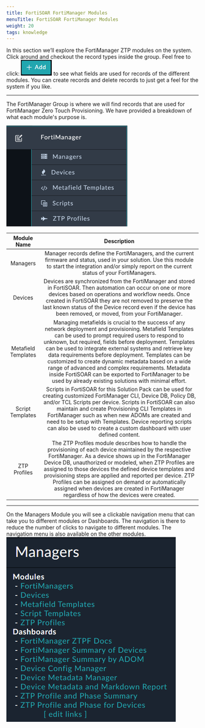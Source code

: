```yaml
---
title: FortiSOAR FortiManager Modules
menuTitle: FortiSOAR FortiManager Modules
weight: 20
tags: knowledge
---
```


In this section we’ll explore the FortiManager ZTP modules on the system. Click around and checkout the record types inside the group. Feel free to click: ![Add button](images/add.png?classes=inline) to see what fields are used for records of the different modules. You can create records and delete records to just get a feel for the system if you like.

---
The FortiManager Group is where we will find records that are used for FortiManager Zero Touch Provisioning. We have provided a breakdown of what each module's purpose is.

![FortiManager dropdown](images/ZTP_modules.png?height=300px)

|     Module Name     |                                                                                                                                                                                                                                                                              Description                                                                                                                                                                                                                                                                               |
|:-------------------:|:----------------------------------------------------------------------------------------------------------------------------------------------------------------------------------------------------------------------------------------------------------------------------------------------------------------------------------------------------------------------------------------------------------------------------------------------------------------------------------------------------------------------------------------------------------------------:|
|      Managers       |                                                                                                                                                                            Manager records define the FortiManagers, and the current firmware and status, used in your solution. Use this module to start the integration and/or simply report on the current status of your FortiManagers.                                                                                                                                                                            |
|       Devices       |                                                                                                             Devices are synchronized from the FortiManager and stored in FortiSOAR. Then automation can occur on one or more devices based on operations and workflow needs. Once created in FortiSOAR they are not removed to preserve the last known status of the Device record even if the device has been removed, or moved, from your FortiManager.                                                                                                              |
| Metafield Templates | Managing metafields is crucial to the success of any network deployment and provisioning. Metafield Templates can be used to prompt required users to respond to unknown, but required, fields before deployment. Templates can be used to integrate external systems and retrieve key data requirements before deployment. Templates can be customized to create dynamic metadata based on a wide range of advanced and complex requirements. Metadata inside FortiSOAR can be exported to FortiManager to be used by already existing solutions with minimal effort. |
|  Script Templates   |                                                                     Scripts in FortiSOAR for this Solution Pack can be used for creating customized FortiManager CLI, Device DB, Policy DB, and/or TCL Scripts per device. Scripts in FortiSOAR can also maintain and create Provisioning CLI Templates in FortiManager such as when new ADOMs are created and need to be setup with Templates. Device reporting scripts can also be used to create a custom dashboard with user defined content.                                                                      |
|    ZTP Profiles     |                                 The ZTP Profiles module describes how to handle the provisioning of each device maintained by the respective FortiManager. As a device shows up in the FortiManager Device DB, unauthorized or modeled, when ZTP Profiles are assigned to those devices the defined device templates and provisioning steps are applied and reported per device. ZTP Profiles can be assigned on demand or automatically assigned when devices are created in FortiManager regardless of how the devices were created.                                 |

---
On the Managers Module you will see a clickable navigation menu that can take you to different modules or Dashboards. The navigation is there to reduce the number of clicks to navigate to different modules. The navigation menu is also available on the other modules.
![navigation bookmark](images/navigation.png?height=300px)
